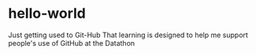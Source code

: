 # hello-world
Just getting used to Git-Hub
That learning is designed to help me support people's use of GitHub at the Datathon
